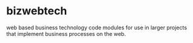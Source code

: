 bizwebtech
==========

web based business technology code modules for use in larger projects that implement business processes on the web.